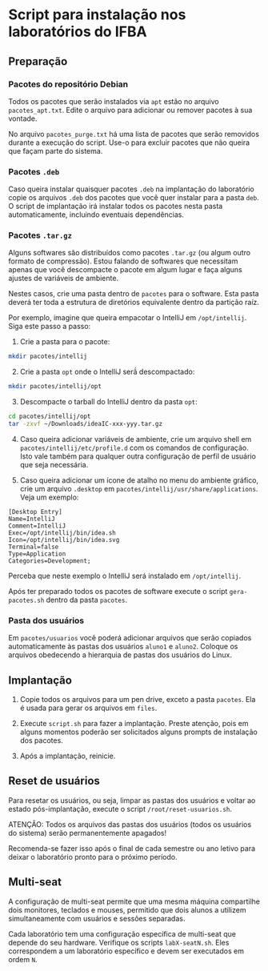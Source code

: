 # Script para instalação nos laboratórios do IFBA

## Preparação

### Pacotes do repositório Debian

Todos os pacotes que serão instalados via `apt` estão no arquivo `pacotes_apt.txt`. Edite o arquivo para adicionar ou remover pacotes à sua vontade.

No arquivo `pacotes_purge.txt` há uma lista de pacotes que serão removidos durante a execução do script. Use-o para excluir pacotes que não queira que façam parte do sistema.

### Pacotes `.deb`

Caso queira instalar quaisquer pacotes `.deb` na implantação do laboratório copie os arquivos `.deb` dos pacotes que você quer instalar para a pasta `deb`. O script de implantação irá instalar todos os pacotes nesta pasta automaticamente, incluindo eventuais dependências.

### Pacotes `.tar.gz`

Alguns softwares são distribuídos como pacotes `.tar.gz` (ou algum outro formato de compressão). Estou falando de softwares que necessitam apenas que você descompacte o pacote em algum lugar e faça alguns ajustes de variáveis de ambiente.

Nestes casos, crie uma pasta dentro de `pacotes` para o software. Esta pasta deverá ter toda a estrutura de diretórios equivalente dentro da partição raíz.

Por exemplo, imagine que queira empacotar o IntelliJ em `/opt/intellij`. Siga este passo a passo:

1. Crie a pasta para o pacote:

```sh
mkdir pacotes/intellij
```

2. Crie a pasta `opt` onde o IntelliJ serã́ descompactado:

```sh
mkdir pacotes/intellij/opt
```

3. Descompacte o tarball do IntelliJ dentro da pasta `opt`:

```sh
cd pacotes/intellij/opt
tar -zxvf ~/Downloads/ideaIC-xxx-yyy.tar.gz
```

4. Caso queira adicionar variáveis de ambiente, crie um arquivo shell em `pacotes/intellij/etc/profile.d` com os comandos de configuração. Isto vale também para qualquer outra configuração de perfil de usuário que seja necessária.

5. Caso queira adicionar um ícone de atalho no menu do ambiente gráfico, crie um arquivo `.desktop` em `pacotes/intellij/usr/share/applications`. Veja um exemplo:

```
[Desktop Entry]
Name=IntelliJ
Comment=IntelliJ
Exec=/opt/intellij/bin/idea.sh
Icon=/opt/intellij/bin/idea.svg
Terminal=false
Type=Application
Categories=Development;
```

Perceba que neste exemplo o IntelliJ será instalado em `/opt/intellij`.

Após ter preparado todos os pacotes de software execute o script `gera-pacotes.sh` dentro da pasta `pacotes`.

### Pasta dos usuários

Em `pacotes/usuarios` você poderá adicionar arquivos que serão copiados automaticamente às pastas dos usuários `aluno1` e `aluno2`. Coloque os arquivos obedecendo a hierarquia de pastas dos usuários do Linux.

## Implantação

1. Copie todos os arquivos para um pen drive, exceto a pasta `pacotes`. Ela é usada para gerar os arquivos em `files`.

2. Execute `script.sh` para fazer a implantação. Preste atenção, pois em alguns momentos poderão ser solicitados alguns prompts de instalação dos pacotes.

3. Após a implantação, reinicie.

## Reset de usuários

Para resetar os usuários, ou seja, limpar as pastas dos usuários e voltar ao estado pós-implantação, execute o script `/root/reset-usuarios.sh`.

ATENÇÂO: Todos os arquivos das pastas dos usuários (todos os usuários do sistema) serão permanentemente apagados!

Recomenda-se fazer isso após o final de cada semestre ou ano letivo para deixar o laboratório pronto para o próximo período.

## Multi-seat

A configuração de multi-seat permite que uma mesma máquina compartilhe dois monitores, teclados e mouses, permitido que dois alunos a utilizem simultaneamente com usuários e sessões separadas.

Cada laboratório tem uma configuração específica de multi-seat que depende do seu hardware. Verifique os scripts `labX-seatN.sh`. Eles correspondem a um laboratório específico e devem ser executados em ordem `N`.
